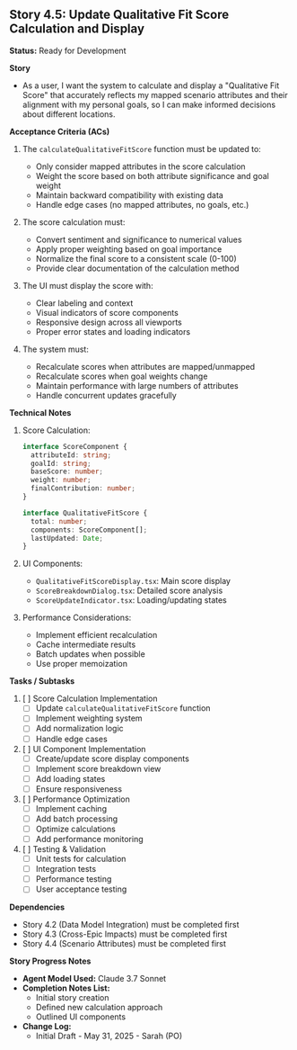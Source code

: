 ## Story 4.5: Update Qualitative Fit Score Calculation and Display

**Status:** Ready for Development

**Story**
- As a user, I want the system to calculate and display a "Qualitative Fit Score" that accurately reflects my mapped scenario attributes and their alignment with my personal goals, so I can make informed decisions about different locations.

**Acceptance Criteria (ACs)**
1. The `calculateQualitativeFitScore` function must be updated to:
   - Only consider mapped attributes in the score calculation
   - Weight the score based on both attribute significance and goal weight
   - Maintain backward compatibility with existing data
   - Handle edge cases (no mapped attributes, no goals, etc.)

2. The score calculation must:
   - Convert sentiment and significance to numerical values
   - Apply proper weighting based on goal importance
   - Normalize the final score to a consistent scale (0-100)
   - Provide clear documentation of the calculation method

3. The UI must display the score with:
   - Clear labeling and context
   - Visual indicators of score components
   - Responsive design across all viewports
   - Proper error states and loading indicators

4. The system must:
   - Recalculate scores when attributes are mapped/unmapped
   - Recalculate scores when goal weights change
   - Maintain performance with large numbers of attributes
   - Handle concurrent updates gracefully

**Technical Notes**
1. Score Calculation:
   ```typescript
   interface ScoreComponent {
     attributeId: string;
     goalId: string;
     baseScore: number;
     weight: number;
     finalContribution: number;
   }

   interface QualitativeFitScore {
     total: number;
     components: ScoreComponent[];
     lastUpdated: Date;
   }
   ```

2. UI Components:
   - `QualitativeFitScoreDisplay.tsx`: Main score display
   - `ScoreBreakdownDialog.tsx`: Detailed score analysis
   - `ScoreUpdateIndicator.tsx`: Loading/updating states

3. Performance Considerations:
   - Implement efficient recalculation
   - Cache intermediate results
   - Batch updates when possible
   - Use proper memoization

**Tasks / Subtasks**
1. [ ] Score Calculation Implementation
   - [ ] Update `calculateQualitativeFitScore` function
   - [ ] Implement weighting system
   - [ ] Add normalization logic
   - [ ] Handle edge cases

2. [ ] UI Component Implementation
   - [ ] Create/update score display components
   - [ ] Implement score breakdown view
   - [ ] Add loading states
   - [ ] Ensure responsiveness

3. [ ] Performance Optimization
   - [ ] Implement caching
   - [ ] Add batch processing
   - [ ] Optimize calculations
   - [ ] Add performance monitoring

4. [ ] Testing & Validation
   - [ ] Unit tests for calculation
   - [ ] Integration tests
   - [ ] Performance testing
   - [ ] User acceptance testing

**Dependencies**
- Story 4.2 (Data Model Integration) must be completed first
- Story 4.3 (Cross-Epic Impacts) must be completed first
- Story 4.4 (Scenario Attributes) must be completed first

**Story Progress Notes**
* **Agent Model Used:** Claude 3.7 Sonnet
* **Completion Notes List:**
    * Initial story creation
    * Defined new calculation approach
    * Outlined UI components
* **Change Log:**
    * Initial Draft - May 31, 2025 - Sarah (PO) 